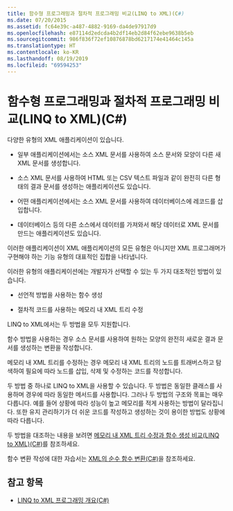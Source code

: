 ```yaml
---
title: 함수형 프로그래밍과 절차적 프로그래밍 비교(LINQ to XML)(C#)
ms.date: 07/20/2015
ms.assetid: fc64e39c-a487-4882-9169-da4de97917d9
ms.openlocfilehash: e87114d2edcda4b2df14eb2d84f62ebe9638b5eb
ms.sourcegitcommit: 986f836f72ef10876878bd6217174e41464c145a
ms.translationtype: HT
ms.contentlocale: ko-KR
ms.lasthandoff: 08/19/2019
ms.locfileid: "69594253"
---
```

# <a name="functional-vs-procedural-programming-linq-to-xml-c"></a>함수형 프로그래밍과 절차적 프로그래밍 비교(LINQ to XML)(C#)
다양한 유형의 XML 애플리케이션이 있습니다.  
  
- 일부 애플리케이션에서는 소스 XML 문서를 사용하여 소스 문서와 모양이 다른 새 XML 문서를 생성합니다.  
  
- 소스 XML 문서를 사용하여 HTML 또는 CSV 텍스트 파일과 같이 완전히 다른 형태의 결과 문서를 생성하는 애플리케이션도 있습니다.  
  
- 어떤 애플리케이션에서는 소스 XML 문서를 사용하여 데이터베이스에 레코드를 삽입합니다.  
  
- 데이터베이스 등의 다른 소스에서 데이터를 가져와서 해당 데이터로 XML 문서를 만드는 애플리케이션도 있습니다.  
  
 이러한 애플리케이션이 XML 애플리케이션의 모든 유형은 아니지만 XML 프로그래머가 구현해야 하는 기능 유형의 대표적인 집합을 나타냅니다.  
  
 이러한 유형의 애플리케이션에는 개발자가 선택할 수 있는 두 가지 대조적인 방법이 있습니다.  
  
- 선언적 방법을 사용하는 함수 생성  
  
- 절차적 코드를 사용하는 메모리 내 XML 트리 수정  
  
 LINQ to XML에서는 두 방법을 모두 지원합니다.  
  
 함수 방법을 사용하는 경우 소스 문서를 사용하여 원하는 모양의 완전히 새로운 결과 문서를 생성하는 변환을 작성합니다.  
  
 메모리 내 XML 트리를 수정하는 경우 메모리 내 XML 트리의 노드를 트래버스하고 탐색하여 필요에 따라 노드를 삽입, 삭제 및 수정하는 코드를 작성합니다.  
  
 두 방법 중 하나로 LINQ to XML을 사용할 수 있습니다. 두 방법은 동일한 클래스를 사용하며 경우에 따라 동일한 메서드를 사용합니다. 그러나 두 방법의 구조와 목표는 매우 다릅니다. 예를 들어 상황에 따라 성능이 높고 메모리를 적게 사용하는 방법이 달라집니다. 또한 유지 관리하기가 더 쉬운 코드를 작성하고 생성하는 것이 용이한 방법도 상황에 따라 다릅니다.  
  
 두 방법을 대조하는 내용을 보려면 [메모리 내 XML 트리 수정과 함수 생성 비교(LINQ to XML)(C#)](./in-memory-xml-tree-modification-vs-functional-construction-linq-to-xml.md)를 참조하세요.  
  
 함수 변환 작성에 대한 자습서는 [XML의 순수 함수 변환(C#)](./introduction-to-pure-functional-transformations.md)을 참조하세요.  
  
## <a name="see-also"></a>참고 항목

- [LINQ to XML 프로그래밍 개요(C#)](./linq-to-xml-overview.md)
